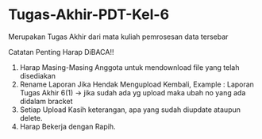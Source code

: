 # Tugas-Akhir-PDT-Kel-6
Merupakan Tugas Akhir dari mata kuliah pemrosesan data tersebar

Catatan Penting Harap DiBACA!!

1. Harap Masing-Masing Anggota untuk mendownload file yang telah disediakan
2. Rename Laporan Jika Hendak Mengupload Kembali, Example : Laporan Tugas Akhir 6(1) -> jika sudah ada yg upload maka ubah no yang ada didalam bracket
3. Setiap Upload Kasih keterangan, apa yang sudah diupdate ataupun delete.
4. Harap Bekerja dengan Rapih.

